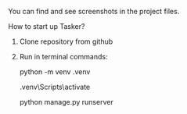 You can find and see screenshots in the project files.

How to start up Tasker?
1. Clone repository from github
2. Run in terminal commands:
   
   python -m venv .venv
   
   .venv\Scripts\activate
   
   python manage.py runserver  
